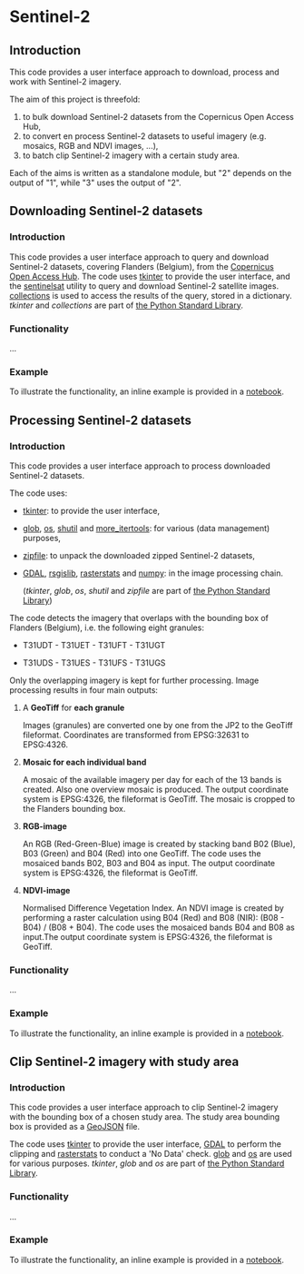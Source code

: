 # Sentinel-2

## Introduction

This code provides a user interface approach to download, process and work with Sentinel-2 imagery.

The aim of this project is threefold:

1. to bulk download Sentinel-2 datasets from the Copernicus Open Access Hub,
2. to convert en process Sentinel-2 datasets to useful imagery (e.g. mosaics, RGB and NDVI images, ...),
3. to batch clip Sentinel-2 imagery with a certain study area.

Each of the aims is written as a standalone module, but "2" depends on the output of "1", while "3" uses the output of "2".

## Downloading Sentinel-2 datasets

### Introduction

This code provides a user interface approach to query and download Sentinel-2 datasets, covering Flanders (Belgium), from the [Copernicus Open Access Hub](https://scihub.copernicus.eu/). The code uses [tkinter](https://docs.python.org/3/library/tkinter.html) to provide the user interface, and the [sentinelsat](http://sentinelsat.readthedocs.io/en/master/index.html) utility to query and download Sentinel-2 satellite images. [collections](https://docs.python.org/3/library/collections.html) is used to access the results of the query, stored in a dictionary. *tkinter* and *collections* are part of [the Python Standard Library](https://docs.python.org/3/library/index.html).

### Functionality

...

### Example

To illustrate the functionality, an inline example is provided in a [notebook](https://github.com/inbo/inbo-pyutils/blob/sentinelsat/gis/sentinelsat/sentinel_data_download.ipynb).

## Processing Sentinel-2 datasets

### Introduction

This code provides a user interface approach to process downloaded Sentinel-2 datasets. 

The code uses:

- [tkinter](https://docs.python.org/3/library/tkinter.html): to provide the user interface, 

- [glob](https://docs.python.org/3/library/glob.html), [os](https://docs.python.org/3/library/os.html),  [shutil](https://docs.python.org/3/library/shutil.html) and [more_itertools](https://pypi.python.org/pypi/more-itertools): for various (data management) purposes,

- [zipfile](https://docs.python.org/3/library/zipfile.html): to unpack the downloaded zipped Sentinel-2 datasets, 

- [GDAL](https://pypi.python.org/pypi/GDAL), [rsgislib](http://www.rsgislib.org/), [rasterstats](https://pypi.python.org/pypi/rasterstats) and [numpy](http://www.numpy.org/): in the image processing chain.

  (*tkinter*, *glob*, *os*, *shutil* and *zipfile* are part of [the Python Standard Library](https://docs.python.org/3/library/index.html))

The code detects the imagery that overlaps with the bounding box of Flanders (Belgium), i.e. the following eight granules: 

- T31UDT - T31UET - T31UFT - T31UGT


- T31UDS - T31UES - T31UFS - T31UGS

Only the overlapping imagery is kept for further processing. Image processing results in four main outputs:

1. A **GeoTiff** for **each granule**

   Images (granules) are converted one by one from the JP2 to the GeoTiff fileformat. Coordinates are transformed from EPSG:32631 to EPSG:4326.

2. **Mosaic for each individual band**

   A mosaic of the available imagery per day for each of the 13 bands is created. Also one overview mosaic is produced. The output coordinate system is EPSG:4326, the fileformat is GeoTiff. The mosaic is cropped to the Flanders bounding box.

3. **RGB-image**

   An RGB (Red-Green-Blue) image is created by stacking band B02 (Blue), B03 (Green) and B04 (Red) into one GeoTiff. The code uses the mosaiced bands B02, B03 and B04 as input. The output coordinate system is EPSG:4326, the fileformat is GeoTiff.

4. **NDVI-image**

   Normalised Difference Vegetation Index. An NDVI image is created by performing a raster calculation using B04 (Red) and B08 (NIR): (B08 - B04) / (B08 + B04). The code uses the mosaiced bands B04 and B08 as input.The output coordinate system is EPSG:4326, the fileformat is GeoTiff.

### Functionality

...

### Example

To illustrate the functionality, an inline example is provided in a [notebook](https://github.com/inbo/inbo-pyutils/blob/sentinelsat/gis/sentinelsat/sentinel_processing.ipynb).



## Clip Sentinel-2 imagery with study area

### Introduction

This code provides a user interface approach to clip Sentinel-2 imagery with the bounding box of a chosen study area. The study area bounding box is provided as a [GeoJSON](http://geojson.org/) file. 

The code uses [tkinter](https://docs.python.org/3/library/tkinter.html) to provide the user interface, [GDAL](https://pypi.python.org/pypi/GDAL) to perform the clipping and [rasterstats](https://pypi.python.org/pypi/rasterstats) to conduct a 'No Data' check. [glob](https://docs.python.org/3/library/glob.html) and [os](https://docs.python.org/3/library/os.html) are used for various purposes. *tkinter*, *glob* and *os* are part of [the Python Standard Library](https://docs.python.org/3/library/index.html).

### Functionality

...

### Example

To illustrate the functionality, an inline example is provided in a [notebook](https://github.com/inbo/inbo-pyutils/blob/sentinelsat/gis/sentinelsat/sentinel_processing_clip_study_area.ipynb).